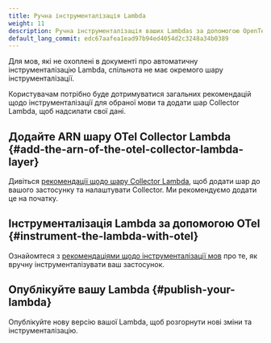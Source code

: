```yaml
---
title: Ручна інструменталізація Lambda
weight: 11
description: Ручна інструменталізація ваших Lambdas за допомогою OpenTelemetry
default_lang_commit: edc67aafea1ead97b94ed4054d2c3248a34b0389
---
```


Для мов, які не охоплені в документі про автоматичну інструменталізацію Lambda, спільнота не має окремого шару інструменталізації.

Користувачам потрібно буде дотримуватися загальних рекомендацій щодо інструменталізації для обраної мови та додати шар Collector Lambda, щоб надсилати свої дані.

## Додайте ARN шару OTel Collector Lambda {#add-the-arn-of-the-otel-collector-lambda-layer}

Дивіться [рекомендації щодо шару Collector Lambda](../lambda-collector/), щоб додати шар до вашого застосунку та налаштувати Collector. Ми рекомендуємо додати це на початку.

## Інструменталізація Lambda за допомогою OTel {#instrument-the-lambda-with-otel}

Ознайомтеся з [рекомендаціями щодо інструменталізації мов](/docs/languages/) про те, як вручну інструменталізувати ваш застосунок.

## Опублікуйте вашу Lambda {#publish-your-lambda}

Опублікуйте нову версію вашої Lambda, щоб розгорнути нові зміни та інструменталізацію.
